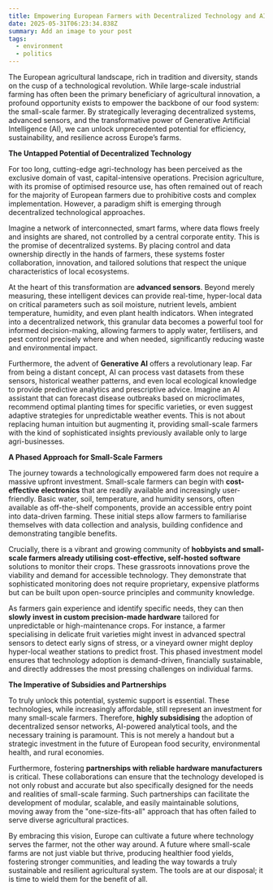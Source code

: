 ```yaml
---
title: Empowering European Farmers with Decentralized Technology and AI
date: 2025-05-31T06:23:34.838Z
summary: Add an image to your post
tags:
  - environment
  - politics
---
```

The European agricultural landscape, rich in tradition and diversity, stands on the cusp of a technological revolution. While large-scale industrial farming has often been the primary beneficiary of agricultural innovation, a profound opportunity exists to empower the backbone of our food system: the small-scale farmer. By strategically leveraging decentralized systems, advanced sensors, and the transformative power of Generative Artificial Intelligence (AI), we can unlock unprecedented potential for efficiency, sustainability, and resilience across Europe’s farms.

**The Untapped Potential of Decentralized Technology**

For too long, cutting-edge agri-technology has been perceived as the exclusive domain of vast, capital-intensive operations. Precision agriculture, with its promise of optimised resource use, has often remained out of reach for the majority of European farmers due to prohibitive costs and complex implementation. However, a paradigm shift is emerging through decentralized technological approaches.

Imagine a network of interconnected, smart farms, where data flows freely and insights are shared, not controlled by a central corporate entity. This is the promise of decentralized systems. By placing control and data ownership directly in the hands of farmers, these systems foster collaboration, innovation, and tailored solutions that respect the unique characteristics of local ecosystems.

At the heart of this transformation are **advanced sensors**. Beyond merely measuring, these intelligent devices can provide real-time, hyper-local data on critical parameters such as soil moisture, nutrient levels, ambient temperature, humidity, and even plant health indicators. When integrated into a decentralized network, this granular data becomes a powerful tool for informed decision-making, allowing farmers to apply water, fertilisers, and pest control precisely where and when needed, significantly reducing waste and environmental impact.

Furthermore, the advent of **Generative AI** offers a revolutionary leap. Far from being a distant concept, AI can process vast datasets from these sensors, historical weather patterns, and even local ecological knowledge to provide predictive analytics and prescriptive advice. Imagine an AI assistant that can forecast disease outbreaks based on microclimates, recommend optimal planting times for specific varieties, or even suggest adaptive strategies for unpredictable weather events. This is not about replacing human intuition but augmenting it, providing small-scale farmers with the kind of sophisticated insights previously available only to large agri-businesses.

**A Phased Approach for Small-Scale Farmers**

The journey towards a technologically empowered farm does not require a massive upfront investment. Small-scale farmers can begin with **cost-effective electronics** that are readily available and increasingly user-friendly. Basic water, soil, temperature, and humidity sensors, often available as off-the-shelf components, provide an accessible entry point into data-driven farming. These initial steps allow farmers to familiarise themselves with data collection and analysis, building confidence and demonstrating tangible benefits.

Crucially, there is a vibrant and growing community of **hobbyists and small-scale farmers already utilising cost-effective, self-hosted software** solutions to monitor their crops. These grassroots innovations prove the viability and demand for accessible technology. They demonstrate that sophisticated monitoring does not require proprietary, expensive platforms but can be built upon open-source principles and community knowledge.

As farmers gain experience and identify specific needs, they can then **slowly invest in custom precision-made hardware** tailored for unpredictable or high-maintenance crops. For instance, a farmer specialising in delicate fruit varieties might invest in advanced spectral sensors to detect early signs of stress, or a vineyard owner might deploy hyper-local weather stations to predict frost. This phased investment model ensures that technology adoption is demand-driven, financially sustainable, and directly addresses the most pressing challenges on individual farms.

**The Imperative of Subsidies and Partnerships**

To truly unlock this potential, systemic support is essential. These technologies, while increasingly affordable, still represent an investment for many small-scale farmers. Therefore, **highly subsidising** the adoption of decentralized sensor networks, AI-powered analytical tools, and the necessary training is paramount. This is not merely a handout but a strategic investment in the future of European food security, environmental health, and rural economies.

Furthermore, fostering **partnerships with reliable hardware manufacturers** is critical. These collaborations can ensure that the technology developed is not only robust and accurate but also specifically designed for the needs and realities of small-scale farming. Such partnerships can facilitate the development of modular, scalable, and easily maintainable solutions, moving away from the "one-size-fits-all" approach that has often failed to serve diverse agricultural practices.

By embracing this vision, Europe can cultivate a future where technology serves the farmer, not the other way around. A future where small-scale farms are not just viable but thrive, producing healthier food yields, fostering stronger communities, and leading the way towards a truly sustainable and resilient agricultural system. The tools are at our disposal; it is time to wield them for the benefit of all.